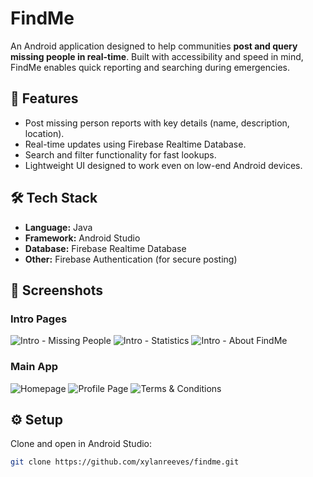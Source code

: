 # FindMe
An Android application designed to help communities **post and query missing people in real-time**. Built with accessibility and speed in mind, FindMe enables quick reporting and searching during emergencies.

## 🚀 Features
- Post missing person reports with key details (name, description, location).
- Real-time updates using Firebase Realtime Database.
- Search and filter functionality for fast lookups.
- Lightweight UI designed to work even on low-end Android devices.

## 🛠️ Tech Stack
- **Language:** Java  
- **Framework:** Android Studio  
- **Database:** Firebase Realtime Database  
- **Other:** Firebase Authentication (for secure posting)

## 📸 Screenshots

### Intro Pages
![Intro - Missing People](screenshots/1.png)
![Intro - Statistics](screenshots/2.png)
![Intro - About FindMe](screenshots/3.png)

### Main App
![Homepage](screenshots/4.png)
![Profile Page](screenshots/5.png)
![Terms & Conditions](screenshots/6.png)

## ⚙️ Setup
Clone and open in Android Studio:
```bash
git clone https://github.com/xylanreeves/findme.git
